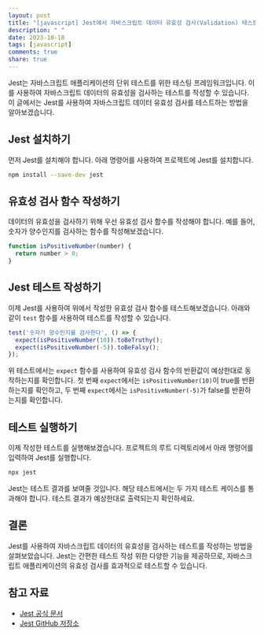 ```yaml
---
layout: post
title: "[javascript] Jest에서 자바스크립트 데이터 유효성 검사(Validation) 테스트하기"
description: " "
date: 2023-10-18
tags: [javascript]
comments: true
share: true
---
```


Jest는 자바스크립트 애플리케이션의 단위 테스트를 위한 테스팅 프레임워크입니다. 이를 사용하여 자바스크립트 데이터의 유효성을 검사하는 테스트를 작성할 수 있습니다. 이 글에서는 Jest를 사용하여 자바스크립트 데이터 유효성 검사를 테스트하는 방법을 알아보겠습니다.

## Jest 설치하기

먼저 Jest를 설치해야 합니다. 아래 명령어를 사용하여 프로젝트에 Jest를 설치합니다.

```bash
npm install --save-dev jest
```

## 유효성 검사 함수 작성하기

데이터의 유효성을 검사하기 위해 우선 유효성 검사 함수를 작성해야 합니다. 예를 들어, 숫자가 양수인지를 검사하는 함수를 작성해보겠습니다.

```javascript
function isPositiveNumber(number) {
  return number > 0;
}
```

## Jest 테스트 작성하기

이제 Jest를 사용하여 위에서 작성한 유효성 검사 함수를 테스트해보겠습니다. 아래와 같이 `test` 함수를 사용하여 테스트를 작성할 수 있습니다.

```javascript
test('숫자가 양수인지를 검사한다', () => {
  expect(isPositiveNumber(10)).toBeTruthy();
  expect(isPositiveNumber(-5)).toBeFalsy();
});
```

위 테스트에서는 `expect` 함수를 사용하여 유효성 검사 함수의 반환값이 예상한대로 동작하는지를 확인합니다. 첫 번째 `expect`에서는 `isPositiveNumber(10)`이 true를 반환하는지를 확인하고, 두 번째 `expect`에서는 `isPositiveNumber(-5)`가 false를 반환하는지를 확인합니다.

## 테스트 실행하기

이제 작성한 테스트를 실행해보겠습니다. 프로젝트의 루트 디렉토리에서 아래 명령어를 입력하여 Jest를 실행합니다.

```bash
npx jest
```

Jest는 테스트 결과를 보여줄 것입니다. 해당 테스트에서는 두 가지 테스트 케이스를 통과해야 합니다. 테스트 결과가 예상한대로 출력되는지 확인하세요.

## 결론

Jest를 사용하여 자바스크립트 데이터의 유효성을 검사하는 테스트를 작성하는 방법을 살펴보았습니다. Jest는 간편한 테스트 작성 위한 다양한 기능을 제공하므로, 자바스크립트 애플리케이션의 유효성 검사를 효과적으로 테스트할 수 있습니다.

## 참고 자료

- [Jest 공식 문서](https://jestjs.io/)
- [Jest GitHub 저장소](https://github.com/facebook/jest)